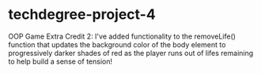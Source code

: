 # techdegree-project-4
 OOP Game
Extra Credit 2:
I've added functionality to the removeLife() function that updates the background color of the body element to progressively darker shades of red as the player runs out of lifes remaining to help build a sense of tension!